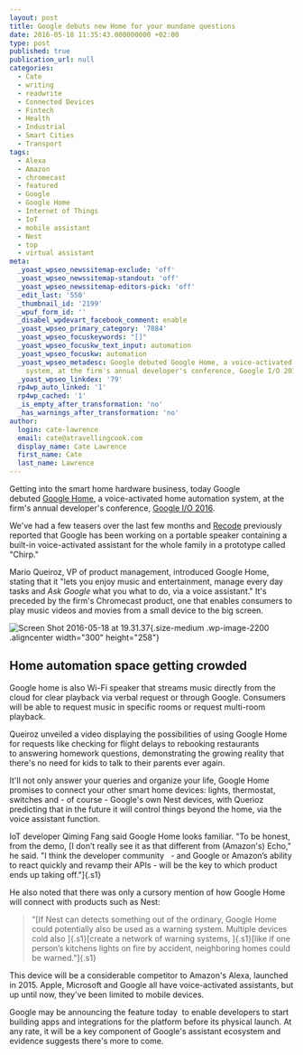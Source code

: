```yaml
---
layout: post
title: Google debuts new Home for your mundane questions
date: 2016-05-18 11:35:43.000000000 +02:00
type: post
published: true
publication_url: null
categories:
  - Cate
  - writing
  - readwrite
  - Connected Devices
  - Fintech
  - Health
  - Industrial
  - Smart Cities
  - Transport
tags:
  - Alexa
  - Amazon
  - chromecast
  - featured
  - Google
  - Google Home
  - Internet of Things
  - IoT
  - mobile assistant
  - Nest
  - top
  - virtual assistant
meta:
  _yoast_wpseo_newssitemap-exclude: 'off'
  _yoast_wpseo_newssitemap-standout: 'off'
  _yoast_wpseo_newssitemap-editors-pick: 'off'
  _edit_last: '550'
  _thumbnail_id: '2199'
  _wpuf_form_id: ''
  _disabel_wpdevart_facebook_comment: enable
  _yoast_wpseo_primary_category: '7084'
  _yoast_wpseo_focuskeywords: "[]"
  _yoast_wpseo_focuskw_text_input: automation
  _yoast_wpseo_focuskw: automation
  _yoast_wpseo_metadesc: Google debuted Google Home, a voice-activated home automation
    system, at the firm's annual developer's conference, Google I/O 2016.
  _yoast_wpseo_linkdex: '79'
  rp4wp_auto_linked: '1'
  rp4wp_cached: '1'
  _is_empty_after_transformation: 'no'
  _has_warnings_after_transformation: 'no'
author:
  login: cate-lawrence
  email: cate@atravellingcook.com
  display_name: Cate Lawrence
  first_name: Cate
  last_name: Lawrence
---
```

Getting into the smart home hardware business, today Google
debuted [Google Home](https://home.google.com/), a voice-activated home
automation system, at the firm's annual developer's conference, [Google
I/O 2016](https://events.google.com/io2016/).

We've had a few teasers over the last few months
and [Recode](http://www.recode.net/2016/5/11/11658432/google-chirp-amazon-echo-rival) previously
reported that Google has been working on a portable speaker containing a
built-in voice-activated assistant for the whole family in a prototype
called "Chirp."

Mario Queiroz, VP of product management, introduced Google Home, stating
that it "lets you enjoy music and entertainment, manage every day tasks
and *Ask Google* what you what to do, via a voice assistant." It's
preceded by the firm's Chromecast product, one that enables consumers to
play music videos and movies from a small device to the big screen.

![Screen Shot 2016-05-18 at
19.31.37](rw-import/Screen-Shot-2016-05-18-at-19.31.37-300x258.jpg){.size-medium
.wp-image-2200 .aligncenter width="300" height="258"}

Home automation space getting crowded
-------------------------------------

Google home is also Wi-Fi speaker that streams music directly from the
cloud for clear playback via verbal request or through Google. Consumers
will be able to request music in specific rooms or request multi-room
playback.

Queiroz unveiled a video displaying the possibilities of using Google
Home for requests like checking for flight delays to rebooking
restaurants to answering homework questions, demonstrating the growing
reality that there's no need for kids to talk to their parents ever
again.

It'll not only answer your queries and organize your life, Google Home
promises to connect your other smart home devices: lights, thermostat,
switches and - of course - Google's own Nest devices, with Querioz
predicting that in the future it will control things beyond the home,
via the voice assistant function.

IoT developer Qiming Fang said Google Home looks familiar. "To be
honest, from the demo, [I don’t really see it as that different from
(Amazon's) Echo," he said. "I think the developer community   - and
Google or Amazon’s ability to react quickly and revamp their APIs - will
be the key to which product ends up taking off."]{.s1}

He also noted that there was only a cursory mention of how Google Home
will connect with products such as Nest:

> "[If Nest can detects something out of the ordinary, Google Home could
> potentially also be used as a warning system. Multiple devices cold
> also ]{.s1}[create a network of warning systems, ]{.s1}[like if one
> person’s kitchens lights on fire by accident, neighboring homes could
> be warned."]{.s1}

This device will be a considerable competitor to Amazon's Alexa,
launched in 2015. Apple, Microsoft and Google all have voice-activated
assistants, but up until now, they've been limited to mobile devices.

Google may be announcing the feature today  to enable developers to
start building apps and integrations for the platform before its
physical launch. At any rate, it will be a key component of Google's
assistant ecosystem and evidence suggests there's more to come.

 

 

 
